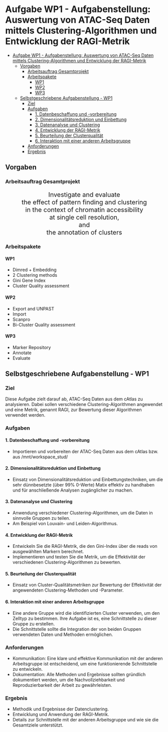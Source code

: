 # Aufgabe WP1 - Aufgabenstellung: Auswertung von ATAC-Seq Daten mittels Clustering-Algorithmen und Entwicklung der RAGI-Metrik

- [Aufgabe WP1 - Aufgabenstellung: Auswertung von ATAC-Seq Daten mittels Clustering-Algorithmen und Entwicklung der RAGI-Metrik](#aufgabe-wp1---aufgabenstellung-auswertung-von-atac-seq-daten-mittels-clustering-algorithmen-und-entwicklung-der-ragi-metrik)
  - [Vorgaben](#vorgaben)
    - [Arbeitsauftrag Gesamtprojekt](#arbeitsauftrag-gesamtprojekt)
    - [Arbeitspakete](#arbeitspakete)
      - [WP1](#wp1)
      - [WP2](#wp2)
      - [WP3](#wp3)
  - [Selbstgeschriebene Aufgabenstellung - WP1](#selbstgeschriebene-aufgabenstellung---wp1)
    - [Ziel](#ziel)
    - [Aufgaben](#aufgaben)
      - [1. Datenbeschaffung und -vorbereitung](#1-datenbeschaffung-und--vorbereitung)
      - [2. Dimensionalitätsreduktion und Einbettung](#2-dimensionalitätsreduktion-und-einbettung)
      - [3. Datenanalyse und Clustering](#3-datenanalyse-und-clustering)
      - [4. Entwicklung der RAGI-Metrik](#4-entwicklung-der-ragi-metrik)
      - [5. Beurteilung der Clusterqualität](#5-beurteilung-der-clusterqualität)
      - [6. Interaktion mit einer anderen Arbeitsgruppe](#6-interaktion-mit-einer-anderen-arbeitsgruppe)
    - [Anforderungen](#anforderungen)
    - [Ergebnis](#ergebnis)


## Vorgaben
### Arbeitsauftrag Gesamtprojekt
  <p align="center" style="font-size: 20px;">Investigate and evaluate <br>the effect of pattern finding and clustering <br>in the context of chromatin accessibility <br>at single cell resolution, <br>and <br>the annotation of clusters</p>

### Arbeitspakete
#### WP1
  - Dimred + Embedding
  - 2 Clustering methods
  - Gini Gene Index
  - Cluster Quality assessment
#### WP2
  - Export and UNPAST
  - Import
  - Scanpro
  - Bi-Cluster Quality assessment
#### WP3
  - Marker Repository
  - Annotate
  - Evaluate

## Selbstgeschriebene Aufgabenstellung - WP1
### Ziel
  Diese Aufgabe zielt darauf ab, ATAC-Seq Daten aus dem cAtlas zu analysieren. Dabei sollen verschiedene Clustering-Algorithmen angewendet und eine Metrik, genannt RAGI, zur Bewertung dieser Algorithmen verwendet werden.

### Aufgaben

#### 1. Datenbeschaffung und -vorbereitung
  - Importieren und vorbereiten der ATAC-Seq Daten aus dem cAtlas bzw. aus /mnt/workspace_stud/

#### 2. Dimensionalitätsreduktion und Einbettung
  - Einsatz von Dimensionalitätsreduktion und Einbettungstechniken, um die sehr dünnbesetzte (über 99% 0-Werte) Matix effektiv zu handhaben und für anschließende Analysen zugänglicher zu machen.

#### 3. Datenanalyse und Clustering
  - Anwendung verschiedener Clustering-Algorithmen, um die Daten in sinnvolle Gruppen zu teilen.
  - Am Beispiel von Louvain- und Leiden-Algorithmus.

#### 4. Entwicklung der RAGI-Metrik
  - Entwickeln Sie die RAGI-Metrik, die den Gini-Index über die reads von ausgewählten Markern berechnet.
  - Implementieren und testen Sie die Metrik, um die Effektivität der verschiedenen Clustering-Algorithmen zu bewerten.

#### 5. Beurteilung der Clusterqualität
  - Einsatz von Cluster-Qualitätsmetriken zur Bewertung der Effektivität der angewendeten Clustering-Methoden und -Parameter.

#### 6. Interaktion mit einer anderen Arbeitsgruppe
  - Eine andere Gruppe wird die identifizierten Cluster verwenden, um den Zelltyp zu bestimmen. Ihre Aufgabe ist es, eine Schnittstelle zu dieser Gruppe zu erstellen.
  - Die Schnittstelle sollte die Integration der von beiden Gruppen verwendeten Daten und Methoden ermöglichen.

### Anforderungen
  - Kommunikation: Eine klare und effektive Kommunikation mit der anderen Arbeitsgruppe ist entscheidend, um eine funktionierende Schnittstelle zu entwickeln.
  - Dokumentation: Alle Methoden und Ergebnisse sollten gründlich dokumentiert werden, um die Nachvollziehbarkeit und Reproduzierbarkeit der Arbeit zu gewährleisten.

### Ergebnis
  - Methodik und Ergebnisse der Datenclustering.
  - Entwicklung und Anwendung der RAGI-Metrik.
  - Details zur Schnittstelle mit der anderen Arbeitsgruppe und wie sie die Gesamtziele unterstützt.